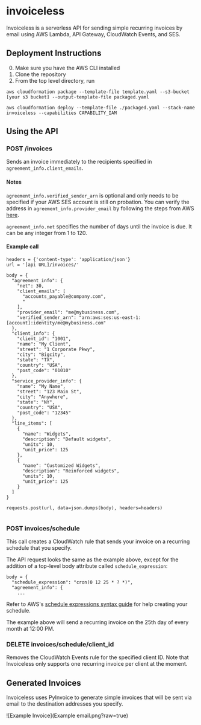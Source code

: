 # invoiceless

Invoiceless is a serverless API for sending simple recurring invoices by email using AWS Lambda, API Gateway, CloudWatch Events, and SES.

## Deployment Instructions

0. Make sure you have the AWS CLI installed
1. Clone the repository
2. From the top level directory, run

`aws cloudformation package --template-file template.yaml --s3-bucket [your s3 bucket] --output-template-file packaged.yaml`

`aws cloudformation deploy --template-file ./packaged.yaml --stack-name invoiceless --capabilities CAPABILITY_IAM`

## Using the API

### POST /invoices
Sends an invoice immediately to the recipients specified in `agreement_info.client_emails`.

#### Notes

`agreement_info.verified_sender_arn` is optional and only needs to be specified if your AWS SES account is still on probation. You can verify the address in `agreement_info.provider_email` by following the steps from AWS [here](https://docs.aws.amazon.com/ses/latest/DeveloperGuide/verify-email-addresses.html).

`agreement_info.net` specifies the number of days until the invoice is due. It can be any integer from 1 to 120.

#### Example call

```
headers = {'content-type': 'application/json'}
url = '[api URL]/invoices/'

body = {
  "agreement_info": {
    "net": 30,
    "client_emails": [
      "accounts_payable@company.com",
      "
    ],
    "provider_email": "me@mybusiness.com",
    "verified_sender_arn": "arn:aws:ses:us-east-1:[account]:identity/me@mybusiness.com"
  },
  "client_info": {
    "client_id": "1001",
    "name": "My Client",
    "street": "1 Corporate Pkwy",
    "city": "Bigcity",
    "state": "TX",
    "country": "USA",
    "post_code": "01010"
  },
  "service_provider_info": {
    "name": "My Name",
    "street": "123 Main St",
    "city": "Anywhere",
    "state": "NY",
    "country": "USA",
    "post_code": "12345"
  },
  "line_items": [
    {
      "name": "Widgets",
      "description": "Default widgets",
      "units": 10,
      "unit_price": 125
    },
    {
      "name": "Customized Widgets",
      "description": "Reinforced widgets",
      "units": 10,
      "unit_price": 125
    }
  ]
}

requests.post(url, data=json.dumps(body), headers=headers)


```

### POST invoices/schedule

This call creates a CloudWatch rule that sends your invoice on a recurring schedule that you specify.

The API request looks the same as the example above, except for the addition of a top-level body attribute called `schedule_expression`:

```
body = {
  "schedule_expression": "cron(0 12 25 * ? *)",
  "agreement_info": {
    ...
```

Refer to AWS's [schedule expressions syntax guide](https://docs.aws.amazon.com/AmazonCloudWatch/latest/events/ScheduledEvents.html) for help creating your schedule.

The example above will send a recurring invoice on the 25th day of every month at 12:00 PM.

### DELETE invoices/schedule/client_id

Removes the CloudWatch Events rule for the specified client ID. Note that Invoiceless only supports one recurring invoice per client at the moment.

## Generated Invoices

Invoiceless uses PyInvoice to generate simple invoices that will be sent via email to the destination addresses you specify.

![Example Invoice](Example email.png?raw=true)





